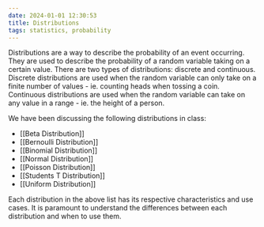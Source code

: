 ```yaml
---
date: 2024-01-01 12:30:53
title: Distributions
tags: statistics, probability
---
```


Distributions are a way to describe the probability of an event occurring. They are used to describe the probability of a random variable taking on a certain value. There are two types of distributions: discrete and continuous. Discrete distributions are used when the random variable can only take on a finite number of values - ie. counting heads when tossing a coin. Continuous distributions are used when the random variable can take on any value in a range - ie. the height of a person.

We have been discussing the following distributions in class:

- [[Beta Distribution]]
- [[Bernoulli Distribution]]
- [[Binomial Distribution]]
- [[Normal Distribution]]
- [[Poisson Distribution]]
- [[Students T Distribution]]
- [[Uniform Distribution]]

Each distribution in the above list has its respective characteristics and use cases. It is paramount to understand the differences between each distribution and when to use them.
